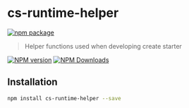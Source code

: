 # cs-runtime-helper

[![npm package](https://nodei.co/npm/cs-runtime-helper.png?downloads=true&downloadRank=true&stars=true)](https://www.npmjs.com/package/cs-runtime-helper)

> Helper functions used when developing create starter

[![NPM version](https://img.shields.io/npm/v/cs-runtime-helper.svg?style=flat)](https://npmjs.org/package/cs-runtime-helper)
[![NPM Downloads](https://img.shields.io/npm/dm/cs-runtime-helper.svg?style=flat)](https://npmjs.org/package/cs-runtime-helper)

## Installation

```bash
npm install cs-runtime-helper --save
```
